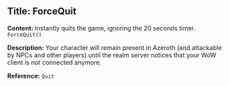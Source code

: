 ## Title: ForceQuit

**Content:**
Instantly quits the game, ignoring the 20 seconds timer.
`ForceQuit()`

**Description:**
Your character will remain present in Azeroth (and attackable by NPCs and other players) until the realm server notices that your WoW client is not connected anymore.

**Reference:**
`Quit`